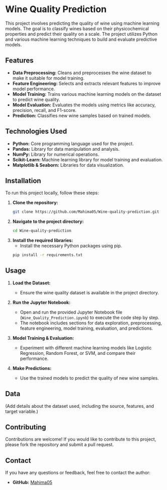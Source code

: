 # Wine Quality Prediction

This project involves predicting the quality of wine using machine learning models. The goal is to classify wines based on their physicochemical properties and predict their quality on a scale. The project utilizes Python and various machine learning techniques to build and evaluate predictive models.

## Features

- **Data Preprocessing:** Cleans and preprocesses the wine dataset to make it suitable for model training.
- **Feature Engineering:** Selects and extracts relevant features to improve model performance.
- **Model Training:** Trains various machine learning models on the dataset to predict wine quality.
- **Model Evaluation:** Evaluates the models using metrics like accuracy, precision, recall, and F1-score.
- **Prediction:** Classifies new wine samples based on trained models.

## Technologies Used

- **Python:** Core programming language used for the project.
- **Pandas:** Library for data manipulation and analysis.
- **NumPy:** Library for numerical operations.
- **Scikit-Learn:** Machine learning library for model training and evaluation.
- **Matplotlib & Seaborn:** Libraries for data visualization.

## Installation

To run this project locally, follow these steps:

1. **Clone the repository:**
   ```bash
   git clone https://github.com/Mahima05/Wine-quality-prediction.git
   ```
2. **Navigate to the project directory:**
   ```bash
   cd Wine-quality-prediction
   ```
3. **Install the required libraries:**
   - Install the necessary Python packages using pip.
   ```bash
   pip install -r requirements.txt
   ```

## Usage

1. **Load the Dataset:**
   - Ensure the wine quality dataset is available in the project directory.
   
2. **Run the Jupyter Notebook:**
   - Open and run the provided Jupyter Notebook file (`Wine_Quality_Prediction.ipynb`) to execute the code step by step.
   - The notebook includes sections for data exploration, preprocessing, feature engineering, model training, evaluation, and predictions.

3. **Model Training & Evaluation:**
   - Experiment with different machine learning models like Logistic Regression, Random Forest, or SVM, and compare their performance.

4. **Make Predictions:**
   - Use the trained models to predict the quality of new wine samples.

## Data

(Add details about the dataset used, including the source, features, and target variable.)

## Contributing

Contributions are welcome! If you would like to contribute to this project, please fork the repository and submit a pull request.

## Contact

If you have any questions or feedback, feel free to contact the author:

- **GitHub:** [Mahima05](https://github.com/Mahima05)
